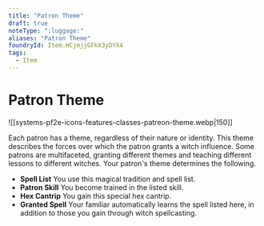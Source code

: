```yaml
---
title: "Patron Theme"
draft: true
noteType: ":luggage:"
aliases: "Patron Theme"
foundryId: Item.HCjmjjGFhX3yDYX4
tags:
  - Item
---
```


# Patron Theme
![[systems-pf2e-icons-features-classes-patreon-theme.webp|150]]

Each patron has a theme, regardless of their nature or identity. This theme describes the forces over which the patron grants a witch influence. Some patrons are multifaceted, granting different themes and teaching different lessons to different witches. Your patron's theme determines the following.

*   **Spell List** You use this magical tradition and spell list.
*   **Patron Skill** You become trained in the listed skill.
*   **Hex Cantrip** You gain this special hex cantrip.
*   **Granted Spell** Your familiar automatically learns the spell listed here, in addition to those you gain through witch spellcasting.
